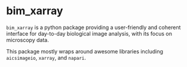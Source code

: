 # bim_xarray
`bim_xarray` is a python package providing a user-friendly and 
coherent interface for day-to-day biological image analysis, with 
its focus on microscopy data.

This package mostly wraps around awesome libraries including 
`aicsimageio`, `xarray`, and `napari`.